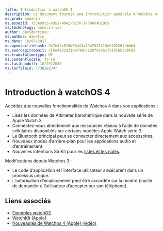 ```yaml
---
title: Introduction à watchOS 4
description: Ce document fournit une introduction générale à Watchos 4, qui décrit les nouvelles fonctionnalités qui sont désormais disponibles pour les développeurs Xamarin.
ms.prod: xamarin
ms.assetid: 753A9993-A951-40A2-9270-37F000A01BC9
ms.technology: xamarin-ios
author: davidortinau
ms.author: daortin
ms.date: 10/07/2017
ms.openlocfilehash: 947e64c010d60a13a79a7832413d6f0226fdbdb4
ms.sourcegitcommit: 2fbe4932a319af4ebc829f65eb1fb1816ba305d3
ms.translationtype: MT
ms.contentlocale: fr-FR
ms.lasthandoff: 10/29/2019
ms.locfileid: "73028234"
---
```

# <a name="introduction-to-watchos-4"></a>Introduction à watchOS 4

Accédez aux nouvelles fonctionnalités de Watchos 4 dans vos applications :

* Lisez les données de Altimeter barométrique dans la nouvelle série de Apple Watch 3.
* Connectez-vous directement aux ressources réseau à l’aide de données cellulaires disponibles sur certains modèles Apple Watch série 3.
* Le Bluetooth principal peut se connecter directement aux accessoires.
* Nouveaux modes d’arrière-plan pour les applications audio et d’entraînement.
* Nouvelles intentions SiriKit pour les [listes et les notes](~/ios/platform/introduction-to-ios11/sirikit.md).

Modifications depuis Watchos 3 :

* Le code d’application et l’interface utilisateur s’exécutent dans un processus unique.
* L’autorisation d’emplacement peut être accordée sur la montre (inutile de demander à l’utilisateur d’accepter sur son téléphone).

## <a name="related-links"></a>Liens associés

* [Exemples watchOS](https://docs.microsoft.com/samples/browse/?products=xamarin&term=Xamarin.iOS+watchOS)
* [WatchKit (Apple)](https://developer.apple.com/documentation/watchkit)
* [Nouveautés de Watchos 4 (Apple) (vidéo)](https://developer.apple.com/videos/play/wwdc2017/205/)
